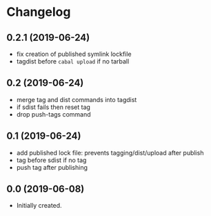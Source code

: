 # Changelog

## 0.2.1 (2019-06-24)
- fix creation of published symlink lockfile
- tagdist before `cabal upload` if no tarball

## 0.2 (2019-06-24)
- merge tag and dist commands into tagdist
- if sdist fails then reset tag
- drop push-tags command

## 0.1 (2019-06-24)
- add published lock file: prevents tagging/dist/upload after publish
- tag before sdist if no tag
- push tag after publishing

## 0.0 (2019-06-08)
* Initially created.
